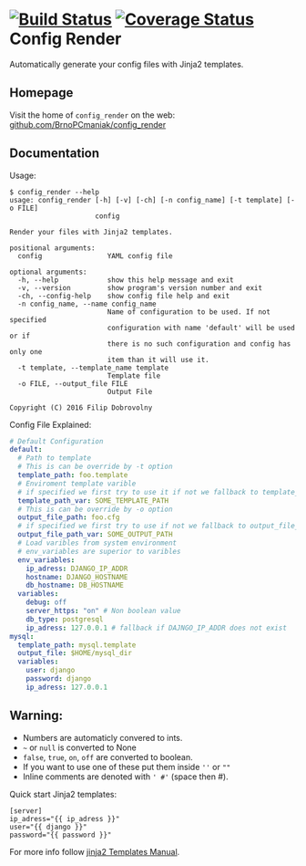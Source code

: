 [![Build Status](https://travis-ci.org/BrnoPCmaniak/config_render.svg?branch=develop)](https://travis-ci.org/BrnoPCmaniak/config_render)
[![Coverage Status](https://coveralls.io/repos/github/BrnoPCmaniak/config_render/badge.svg?branch=develop)](https://coveralls.io/github/BrnoPCmaniak/config_render?branch=develop)
Config Render
=============

Automatically generate your config files with Jinja2 templates.

Homepage
--------

Visit the home of `config_render` on the web:
[github.com/BrnoPCmaniak/config_render](https://github.com/BrnoPCmaniak/config_render)

Documentation
-------------

Usage:
```
$ config_render --help
usage: config_render [-h] [-v] [-ch] [-n config_name] [-t template] [-o FILE]
                     config

Render your files with Jinja2 templates.

positional arguments:
  config                YAML config file

optional arguments:
  -h, --help            show this help message and exit
  -v, --version         show program's version number and exit
  -ch, --config-help    show config file help and exit
  -n config_name, --name config_name
                        Name of configuration to be used. If not specified
                        configuration with name 'default' will be used or if
                        there is no such configuration and config has only one
                        item than it will use it.
  -t template, --template_name template
                        Template file
  -o FILE, --output_file FILE
                        Output File

Copyright (C) 2016 Filip Dobrovolny
```

Config File Explained:
```yaml
# Default Configuration
default:
  # Path to template
  # This is can be override by -t option
  template_path: foo.template
  # Enviroment template varible
  # if specified we first try to use it if not we fallback to template_path
  template_path_var: SOME_TEMPLATE_PATH
  # This is can be override by -o option
  output_file_path: foo.cfg
  # if specified we first try to use if not we fallback to output_file_path
  output_file_path_var: SOME_OUTPUT_PATH
  # Load varibles from system environment
  # env_variables are superior to varibles
  env_variables:
    ip_adress: DJANGO_IP_ADDR
    hostname: DJANGO_HOSTNAME
    db_hostname: DB_HOSTNAME
  variables:
    debug: off
    server_https: "on" # Non boolean value
    db_type: postgresql
    ip_adress: 127.0.0.1 # fallback if DAJNGO_IP_ADDR does not exist
mysql:
  template_path: mysql.template
  output_file: $HOME/mysql_dir
  variables:
    user: django
    password: django
    ip_adress: 127.0.0.1
```
Warning:
-------------
* Numbers are automaticly convered to ints.
* `~` or `null` is converted to None
* `false`, `true`, `on`, `off` are converted to boolean.
* If you want to use one of these put them inside `''` or `""`
* Inline comments are denoted with `' #'` (space then #).

Quick start Jinja2 templates:
```
[server]
ip_adress="{{ ip_adress }}"
user="{{ django }}"
password="{{ password }}"
```

For more info follow [jinja2 Templates Manual](http://jinja.pocoo.org/docs/dev/templates/).
